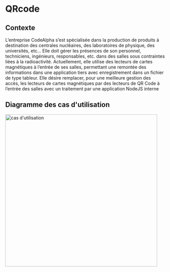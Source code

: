 # QRcode

## Contexte

L’entreprise CodeAlpha s’est spécialisée dans la production de produits à destination des centrales
nucléaires, des laboratoires de physique, des universités, etc...
Elle doit gérer les présences de son personnel, techniciens, ingénieurs, responsables, etc. dans des
salles sous contraintes liées à la radioactivité.
Actuellement, elle utilise des lecteurs de cartes magnétiques à l’entrée de ses salles, permettant une
remontée des informations dans une application tiers avec enregistrement dans un fichier de type
tableur.
Elle désire remplacer, pour une meilleure gestion des accès, les lecteurs de cartes magnétiques par des
lecteurs de QR Code à l’entrée des salles avec un traitement par une application NodeJS interne

## Diagramme des cas d'utilisation


<img width="477" alt="cas d'utilisation" src="https://user-images.githubusercontent.com/77787321/159012736-6dcbdc2d-4aa4-4ea5-86a6-5d7601289dd3.png">
